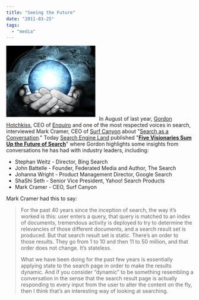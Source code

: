 ```yaml
---
title: "Seeing the Future"
date: "2011-03-25"
tags: 
  - "media"
---
```


![](/assets/images/rank-dynamics/Crystal-Ball.png "Crystal Ball")In August of last year, [Gordon Hotchkiss](http://searchengineland.com/author/gord-hotchkiss), CEO of [Enquiro](http://www.enquiro.com/) and one of the most respected voices in search, interviewed Mark Cramer, CEO of [Surf Canyon](http://www.surfcanyon.com) about "[Search as a Conversation](http://blog.surfcanyon.com/2010/08/06/where-is-search-going-search-engine-land-interview-with-gordon-hotchkiss/)." Today [Search Engine Land](http://www.searchengineland.com) published "**[Five Visionaries Sum Up the Future of Search](http://searchengineland.com/five-visionaries-sum-up-the-future-of-search-69877)**" where Gordon highlights some insights from conversations he has had with industry leaders, including:

- Stephan Weitz - Director, Bing Search
- John Battelle - Founder, Federated Media and Author, The Search
- Johanna Wright - Product Management Director, Google Search
- ShaShi Seth - Senior Vice President, Yahoo! Search Products
- Mark Cramer - CEO, Surf Canyon

Mark Cramer had this to say:

> For the past 40 years since the inception of search, the way it’s worked is this: user enters a query, that query is matched to an index of documents, tremendous activity is deployed to try to determine the relevancies of those different documents, and a search result set is produced. But that search result set is static. There’s an order to those results. They go from 1 to 10 and then 11 to 50 million, and that order does not change. It’s stateless.
> 
> What we have been doing for the past few years is essentially applying state to the search page in order to make the results dynamic. And if you consider “dynamic” to be something resembling a conversation in the sense that the search result page is actually responding to every input from the user to alter the content on the fly, then I think that’s an interesting way of looking at searching.
